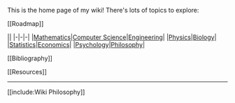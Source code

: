 This is the home page of my wiki! There's lots of topics to explore:

[[Roadmap]]

||
|-|-|-|
|[Mathematics](./Mathematics/Home)|[Computer Science](./Computer-Science/)|[Engineering](./Engineering/)|
|[Physics](./Physics/)|[Biology](./Biology/)|
|[Statistics](./Statistics/)|[Economics](./Economics/)|
|[Psychology](./Psychology/)|[Philosophy](./Philosophy/)|


[[Bibliography]]

[[Resources]]

---

[[include:Wiki Philosophy]]